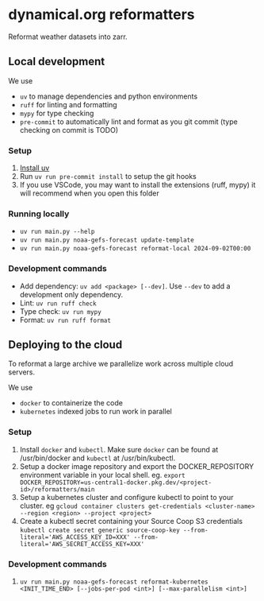 # dynamical.org reformatters
Reformat weather datasets into zarr.

## Local development

We use 
* `uv` to manage dependencies and python environments
* `ruff` for linting and formatting
* `mypy` for type checking
* `pre-commit` to automatically lint and format as you git commit (type checking on commit is TODO)

### Setup
1. [Install uv](https://docs.astral.sh/uv/getting-started/installation/)
1. Run `uv run pre-commit install` to setup the git hooks
1. If you use VSCode, you may want to install the extensions (ruff, mypy) it will recommend when you open this folder

### Running locally

* `uv run main.py --help`
* `uv run main.py noaa-gefs-forecast update-template`
* `uv run main.py noaa-gefs-forecast reformat-local 2024-09-02T00:00`

### Development commands
* Add dependency: `uv add <package> [--dev]`. Use `--dev` to add a development only dependency.
* Lint: `uv run ruff check`
* Type check: `uv run mypy`
* Format: `uv run ruff format`


## Deploying to the cloud

To reformat a large archive we parallelize work across multiple cloud servers.

We use
* `docker` to containerize the code
* `kubernetes` indexed jobs to run work in parallel

### Setup

1. Install `docker` and `kubectl`. Make sure `docker` can be found at /usr/bin/docker and `kubectl` at /usr/bin/kubectl.
1. Setup a docker image repository and export the DOCKER_REPOSITORY environment variable in your local shell. eg. `export DOCKER_REPOSITORY=us-central1-docker.pkg.dev/<project-id>/reformatters/main`
1. Setup a kubernetes cluster and configure kubectl to point to your cluster. eg `gcloud container clusters get-credentials <cluster-name> --region <region> --project <project>`
1. Create a kubectl secret containing your Source Coop S3 credentials `kubectl create secret generic source-coop-key --from-literal='AWS_ACCESS_KEY_ID=XXX' --from-literal='AWS_SECRET_ACCESS_KEY=XXX'`


### Development commands
1. `uv run main.py noaa-gefs-forecast reformat-kubernetes <INIT_TIME_END> [--jobs-per-pod <int>] [--max-parallelism <int>]`